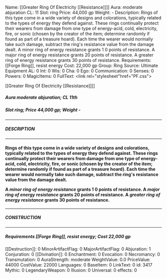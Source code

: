 Name: [[Greater Ring Of Electricity [[Resistance]]]]
Aura: moderate abjuration
CL: 11
Slot: ring
Price: 44,000 gp
Weight: -
Description: Rings of this type come in a wide variety of designs and colorations, typically related to the types of energy they defend against. These rings continually protect their wearers from damage from one type of energy-acid, cold, electricity, fire, or sonic (chosen by the creator of the item; determine randomly if found as part of a treasure hoard). Each time the wearer would normally take such damage, subtract the ring's resistance value from the damage dealt. A minor ring of energy resistance grants 1 0 points of resistance. A major ring of energy resistance grants 20 points of resistance. A greater ring of energy resistance grants 30 points of resistance.
Requirements: [[Forge Ring]], resist energy
Cost: 22,000 gp
Group: Ring
Source: Ultimate Equipment
AL: 0
Int: 0
Wis: 0
Cha: 0
Ego: 0
Communication: 0
Senses: 0
Powers: 0
MagicItems: 0
FullText: <link rel="stylesheet"href="PF.css"><div class="heading"><p class="alignleft">[[Greater Ring Of Electricity [[Resistance]]]]</p><div style="clear: both;"></div></div><div><h5><b>Aura </b>moderate abjuration; <b>CL </b>11th</h5><h5><b>Slot </b>ring; <b>Price </b>44,000 gp; <b>Weight </b>-</h5></div><hr/><div><h5><b>DESCRIPTION</b></h5></div><hr/><div><h4><p>Rings of this type come in a wide variety of designs and colorations, typically related to the types of energy they defend against. These rings continually protect their wearers from damage from one type of energy-acid, cold, electricity, fire, or sonic (chosen by the creator of the item; determine randomly if found as part of a treasure hoard). Each time the wearer would normally take such damage, subtract the ring's resistance value from the damage dealt. </p><p>A <i>minor ring of energy resistance</i> grants 1 0 points of resistance. A <i>major ring of energy resistance</i> grants 20 points of resistance. A <i>greater ring of energy resistance</i> grants 30 points of resistance.</p></h4></div><hr/><div><h5><b>CONSTRUCTION</b></h5></div><hr/><div><h5><b>Requirements </b>[[Forge Ring]], <i>resist energy</i>; <b>Cost </b>22,000 gp</h5></div>
[[Destruction]]: 0
MinorArtifactFlag: 0
MajorArtifactFlag: 0
Abjuration: 1
Conjuration: 0
[[Divination]]: 0
Enchantment: 0
Evocation: 0
Necromancy: 0
Transmutation: 0
AuraStrength: moderate
WeightValue: 0.0
PriceValue: 44000
CostValue: 22000
Languages: 0
BaseItem: 0
LinkText: 0
id: 3417
Mythic: 0
LegendaryWeapon: 0
Illusion: 0
Universal: 0
effects: 0
